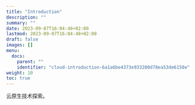 ```yaml
---
title: "Introduction"
description: ""
summary: ""
date: 2023-09-07T16:04:48+02:00
lastmod: 2023-09-07T16:04:48+02:00
draft: false
images: []
menu:
  docs:
    parent: ""
    identifier: "cloud-introduction-6a1a6be4373e933280d78ea53de6158e"
weight: 10
toc: true
---
```


云原生技术探索。